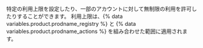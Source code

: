 特定の利用上限を設定したり、一部のアカウントに対して無制限の利用を許可したりすることができます。 利用上限は、{% data variables.product.prodname_registry %} と {% data variables.product.prodname_actions %} を組み合わせた範囲に適用されます。
